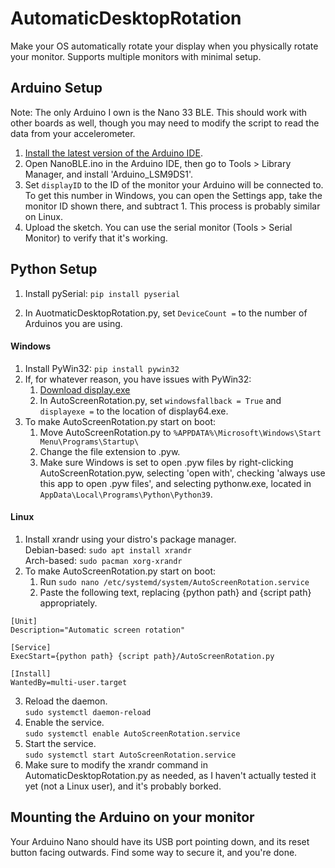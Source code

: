 # AutomaticDesktopRotation
Make your OS automatically rotate your display when you physically rotate your monitor. Supports multiple monitors with minimal setup.
## Arduino Setup
Note: The only Arduino I own is the Nano 33 BLE. This should work with other boards as well, though you may need to modify the script to read the data from your accelerometer. 

1. [Install the latest version of the Arduino IDE](https://www.arduino.cc/en/software).
2. Open NanoBLE.ino in the Arduino IDE, then go to Tools > Library Manager, and install 'Arduino_LSM9DS1'.
3. Set ```displayID``` to the ID of the monitor your Arduino will be connected to. To get this number in Windows, you can open the Settings app, take the monitor ID shown there, and subtract 1. This process is probably similar on Linux.
4. Upload the sketch. You can use the serial monitor (Tools > Serial Monitor) to verify that it's working.

## Python Setup

1. Install pySerial: ```pip install pyserial```<br>

2. In AuotmaticDesktopRotation.py, set ```DeviceCount =``` to the number of Arduinos you are using.
#### Windows
1. Install PyWin32: ```pip install pywin32```
2. If, for whatever reason, you have issues with PyWin32:
   1. [Download display.exe](http://noeld.com/programs.asp?cat=misc#display)
   2. In AutoScreenRotation.py, set ```windowsfallback = True``` and ```displayexe =``` to the location of display64.exe.
3. To make AutoScreenRotation.py start on boot: 
    1. Move AutoScreenRotation.py to ```%APPDATA%\Microsoft\Windows\Start Menu\Programs\Startup\```
    2. Change the file extension to .pyw. 
    3. Make sure Windows is set to open .pyw files by right-clicking AutoScreenRotation.pyw, selecting 'open with', checking 'always use this app to open .pyw files', and selecting pythonw.exe, located in ```AppData\Local\Programs\Python\Python39```. 
    

#### Linux
1. Install xrandr using your distro's package manager.<br>
Debian-based: ```sudo apt install xrandr```<br>
Arch-based: ```sudo pacman xorg-xrandr```
2. To make AutoScreenRotation.py start on boot:<br>
    1. Run ```sudo nano /etc/systemd/system/AutoScreenRotation.service```
    2. Paste the following text, replacing {python path} and {script path} appropriately.
```
[Unit]
Description="Automatic screen rotation"

[Service]
ExecStart={python path} {script path}/AutoScreenRotation.py

[Install]
WantedBy=multi-user.target
```
3. Reload the daemon.<br>
```sudo systemctl daemon-reload```<br>
4. Enable the service.<br>
```sudo systemctl enable AutoScreenRotation.service```<br>
5. Start the service.<br>
```sudo systemctl start AutoScreenRotation.service```<br>
4. Make sure to modify the xrandr command in AutomaticDesktopRotation.py as needed, as I haven't actually tested it yet (not a Linux user), and it's probably borked.

## Mounting the Arduino on your monitor

Your Arduino Nano should have its USB port pointing down, and its reset button facing outwards. Find some way to secure it, and you're done. 
